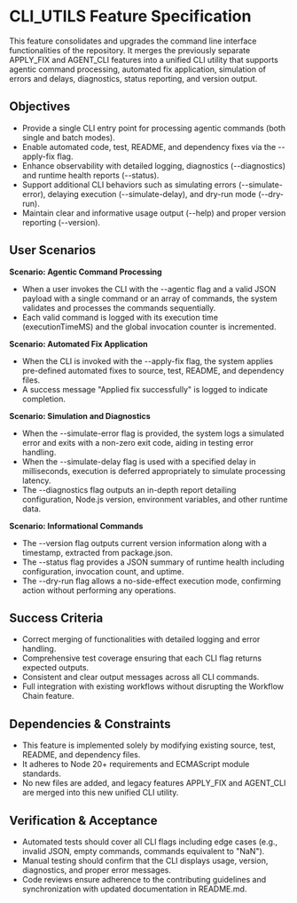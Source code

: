 # CLI_UTILS Feature Specification

This feature consolidates and upgrades the command line interface functionalities of the repository. It merges the previously separate APPLY_FIX and AGENT_CLI features into a unified CLI utility that supports agentic command processing, automated fix application, simulation of errors and delays, diagnostics, status reporting, and version output. 

## Objectives

- Provide a single CLI entry point for processing agentic commands (both single and batch modes).
- Enable automated code, test, README, and dependency fixes via the --apply-fix flag.
- Enhance observability with detailed logging, diagnostics (--diagnostics) and runtime health reports (--status).
- Support additional CLI behaviors such as simulating errors (--simulate-error), delaying execution (--simulate-delay), and dry-run mode (--dry-run).
- Maintain clear and informative usage output (--help) and proper version reporting (--version).

## User Scenarios

**Scenario: Agentic Command Processing**

- When a user invokes the CLI with the --agentic flag and a valid JSON payload with a single command or an array of commands, the system validates and processes the commands sequentially.
- Each valid command is logged with its execution time (executionTimeMS) and the global invocation counter is incremented.

**Scenario: Automated Fix Application**

- When the CLI is invoked with the --apply-fix flag, the system applies pre-defined automated fixes to source, test, README, and dependency files.
- A success message "Applied fix successfully" is logged to indicate completion.

**Scenario: Simulation and Diagnostics**

- When the --simulate-error flag is provided, the system logs a simulated error and exits with a non-zero exit code, aiding in testing error handling.
- When the --simulate-delay flag is used with a specified delay in milliseconds, execution is deferred appropriately to simulate processing latency.
- The --diagnostics flag outputs an in-depth report detailing configuration, Node.js version, environment variables, and other runtime data.

**Scenario: Informational Commands**

- The --version flag outputs current version information along with a timestamp, extracted from package.json.
- The --status flag provides a JSON summary of runtime health including configuration, invocation count, and uptime.
- The --dry-run flag allows a no-side-effect execution mode, confirming action without performing any operations.

## Success Criteria

- Correct merging of functionalities with detailed logging and error handling.
- Comprehensive test coverage ensuring that each CLI flag returns expected outputs.
- Consistent and clear output messages across all CLI commands.
- Full integration with existing workflows without disrupting the Workflow Chain feature.

## Dependencies & Constraints

- This feature is implemented solely by modifying existing source, test, README, and dependency files.
- It adheres to Node 20+ requirements and ECMAScript module standards.
- No new files are added, and legacy features APPLY_FIX and AGENT_CLI are merged into this new unified CLI utility.

## Verification & Acceptance

- Automated tests should cover all CLI flags including edge cases (e.g., invalid JSON, empty commands, commands equivalent to "NaN").
- Manual testing should confirm that the CLI displays usage, version, diagnostics, and proper error messages.
- Code reviews ensure adherence to the contributing guidelines and synchronization with updated documentation in README.md.
